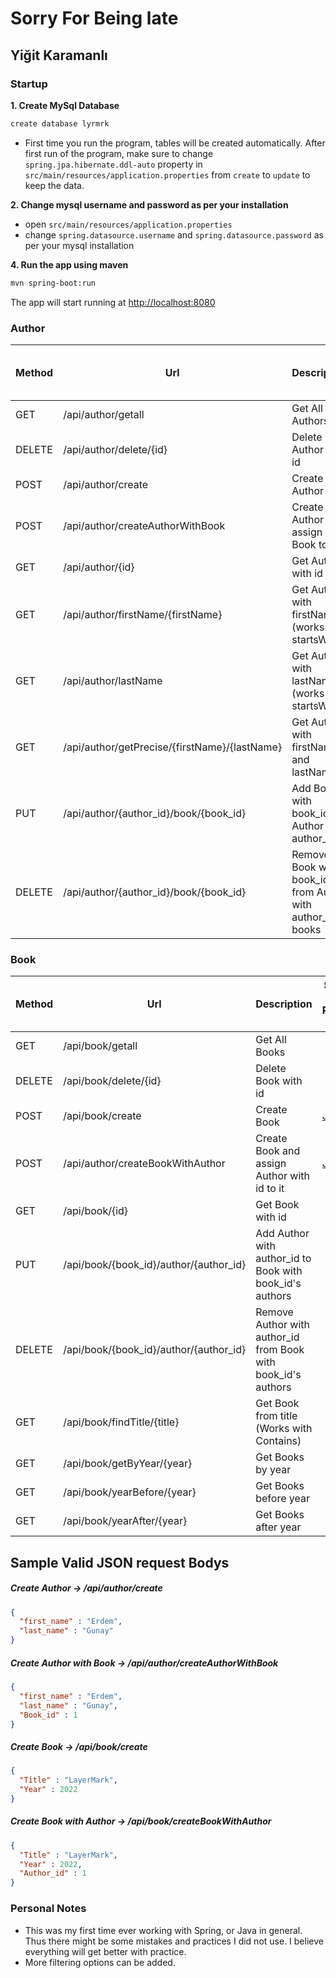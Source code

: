 # Sorry For Being late
## Yiğit Karamanlı

### Startup

**1. Create MySql Database**

```bash
create database lyrmrk
```

* First time you run the program, tables will be created automatically. After first run of the program, make sure to change `spring.jpa.hibernate.ddl-auto` property in `src/main/resources/application.properties` from `create` to `update` to keep the data.

**2. Change mysql username and password as per your installation**

+ open `src/main/resources/application.properties`
+ change `spring.datasource.username` and `spring.datasource.password` as per your mysql installation

**4. Run the app using maven**

```bash
mvn spring-boot:run
```
The app will start running at <http://localhost:8080>

### Author 

| Method | Url                                           | Description                                                                           | Sample Valid Request Body     |
|--------|-----------------------------------------------|---------------------------------------------------------------------------------------|-------------------------------|
| GET    | /api/author/getall                            | Get All Authors                                                                       |                               |
| DELETE | /api/author/delete/{id}                       | Delete Author With id                                                                 |                               |
| POST   | /api/author/create                            | Create Author                                                                         | [JSON](#authorcreate)         |
| POST   | /api/author/createAuthorWithBook              | Create Author and assign a Book to it                                                 | [JSON](#authorcreatewithbook) |
| GET    | /api/author/{id}                              | Get Author with id                                                                    |                               |
| GET    | /api/author/firstName/{firstName}             | Get Author with firstName (works with startsWith)                                     |                               |
| GET    | /api/author/lastName                          | Get Author with lastName (works with startsWith)                                      |            |
| GET    | /api/author/getPrecise/{firstName}/{lastName} | Get Author with firstName and lastName                                                |            |
| PUT    | /api/author/{author_id}/book/{book_id}        | Add Book with book_id to Author with author_id                                        |                               |
| DELETE | /api/author/{author_id}/book/{book_id}               | Remove Book with book_id from Author with author_id's books                           |                               |

### Book


| Method | Url                                    | Description                                                   | Sample Valid Request Body |
|--------|----------------------------------------|---------------------------------------------------------------|--------------------|
| GET    | /api/book/getall                       | Get All Books                                                 |                    |
| DELETE | /api/book/delete/{id}                  | Delete Book with id                                           |                    |
| POST   | /api/book/create                       | Create Book                                                   | [JSON](#bookcreate) |
| POST   | /api/author/createBookWithAuthor       | Create Book and assign Author with id to it                   | [JSON](#bookcreatewithauthor) |
| GET    | /api/book/{id}                         | Get Book with id                                              |                    |
| PUT    | /api/book/{book_id}/author/{author_id} | Add Author with author_id to Book with book_id's authors      |                    |
| DELETE | /api/book/{book_id}/author/{author_id} | Remove Author with author_id from Book with book_id's authors |                    |
| GET    | /api/book/findTitle/{title}            | Get Book from title (Works with Contains)                     |                    |
| GET    | /api/book/getByYear/{year}             | Get Books by year                                             |                    |
| GET    | /api/book/yearBefore/{year}            | Get Books before year                                         |                    |
| GET    | /api/book/yearAfter/{year}             | Get Books after year                                          |                    |

## Sample Valid JSON request Bodys

##### <a id= "createauthor"> Create Author -> /api/author/create </a>
```json
{
  "first_name" : "Erdem",
  "last_name" : "Gunay"
}
```

##### <a id= "authorcreatewithbook"> Create Author with Book -> /api/author/createAuthorWithBook </a>
```json
{
  "first_name" : "Erdem",
  "last_name" : "Gunay",
  "Book_id" : 1
}
```

##### <a id= "bookcreate"> Create Book -> /api/book/create </a>

```json
{
  "Title" : "LayerMark",
  "Year" : 2022
}
```
##### <a id= "bookcreatewithauthor"> Create Book with Author -> /api/book/createBookWithAuthor </a>

```json
{
  "Title" : "LayerMark",
  "Year" : 2022,
  "Author_id" : 1
}
```

### Personal Notes

* This was my first time ever working with Spring, or Java in general. Thus there might be some mistakes and practices I did not use. I believe everything will get better with practice.
* More filtering options can be added.